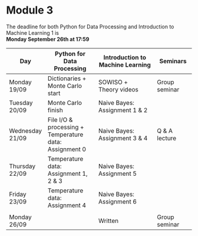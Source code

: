 
# Module 3

The deadline for both Python for Data Processing and Introduction to Machine Learning 1 is<br>**Monday September 26th at 17:59**

| Day                | Python for<br>Data Processing      | Introduction to<br>Machine Learning | Seminars                                                       |
|--------------------|------------------------------------|-------------------------------------|----------------------------------------------------------------|
| Monday<br>19/09    | Dictionaries +<br>Monte Carlo start | SOWISO +<br>Theory videos          | Group seminar                                                  |
| Tuesday<br>20/09   | Monte Carlo finish                 | Naive Bayes: Assignment 1 & 2       |                                                                |
| Wednesday<br>21/09 | File I/O & processing +<br>Temperature data:<br>Assignment 0 | Naive Bayes: Assignment 3 & 4 | Q & A lecture                              |
| Thursday<br>22/09  | Temperature data:<br>Assignment 1, 2 & 3 | Naive Bayes: Assignment 5     |                                                                |
| Friday<br>23/09    | Temperature data:<br>Assignment 4  | Naive Bayes: Assignment 6           |                                                                |
|                    |                                    |                                     |                                                                |
| Monday<br>26/09    |                                    | Written                             | Group seminar                                                  |


